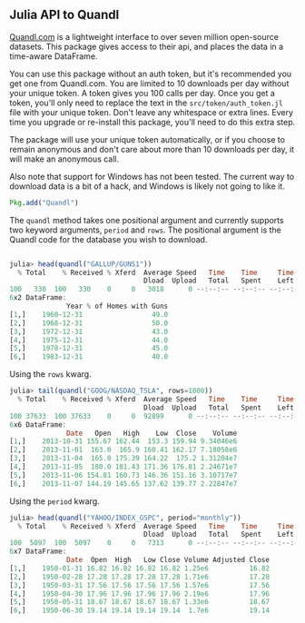 ## Julia API to Quandl 

[Quandl.com](http://www.quandl.com) is a lightweight interface to over seven million open-source datasets. This package 
gives access to their api, and places the data in a time-aware DataFrame.

You can use this package without an auth token, but it's recommended you get one from Quandl.com. You are limited to 10 downloads per day
without your unique token. A token gives you 100 calls per day. Once you get a token, you'll only need to replace the text in the 
`src/token/auth_token.jl` file with your unique token. Don't leave any whitespace or extra lines.  Every time you upgrade or re-install this 
package, you'll need to do this extra step. 

The package will use your unique token automatically, or if you choose to remain anonymous and don't care about more than 10 downloads per day, it
will make an anonymous call. 

Also note that support for Windows has not been tested.  The current way to download data is a bit of a hack, and Windows is likely 
not going to like it.

````julia
Pkg.add("Quandl")
````

The `quandl` method takes one positional argument and currently supports two keyword arguments, `period` and `rows`. The positional
argument is the Quandl code for the database you wish to download. 

````julia

julia> head(quandl("GALLUP/GUNS1"))
  % Total    % Received % Xferd  Average Speed   Time    Time     Time  Current
                                 Dload  Upload   Total   Spent    Left  Speed
100   330  100   330    0     0   3018      0 --:--:-- --:--:-- --:--:--  3027
6x2 DataFrame:
              Year % of Homes with Guns
[1,]    1960-12-31                 49.0
[2,]    1968-12-31                 50.0
[3,]    1972-12-31                 43.0
[4,]    1975-12-31                 44.0
[5,]    1978-12-31                 45.0
[6,]    1983-12-31                 40.0

````
Using the `rows` kwarg.

````julia
julia> tail(quandl("GOOG/NASDAQ_TSLA", rows=1000))
  % Total    % Received % Xferd  Average Speed   Time    Time     Time  Current
                                 Dload  Upload   Total   Spent    Left  Speed
100 37633  100 37633    0     0  92899      0 --:--:-- --:--:-- --:--:-- 92920
6x6 DataFrame:
              Date   Open   High    Low  Close    Volume
[1,]    2013-10-31 155.67 162.44  153.3 159.94 9.34046e6
[2,]    2013-11-01  163.0  165.9 160.41 162.17 7.18058e6
[3,]    2013-11-04  165.0 175.39 164.22  175.2 1.31204e7
[4,]    2013-11-05  180.0 181.43 171.36 176.81 2.24671e7
[5,]    2013-11-06 154.81 160.73 146.36 151.16 3.10717e7
[6,]    2013-11-07 144.19 145.65 137.62 139.77 2.22847e7
````
Using the `period` kwarg.

````julia
julia> head(quandl("YAHOO/INDEX_GSPC", period="monthly"))
  % Total    % Received % Xferd  Average Speed   Time    Time     Time  Current
                                 Dload  Upload   Total   Spent    Left  Speed
100  5097  100  5097    0     0   7313      0 --:--:-- --:--:-- --:--:--  7312
6x7 DataFrame:
              Date  Open  High   Low Close Volume Adjusted Close
[1,]    1950-01-31 16.82 16.82 16.82 16.82 1.25e6          16.82
[2,]    1950-02-28 17.28 17.28 17.28 17.28 1.71e6          17.28
[3,]    1950-03-31 17.56 17.56 17.56 17.56 1.57e6          17.56
[4,]    1950-04-30 17.96 17.96 17.96 17.96 2.19e6          17.96
[5,]    1950-05-31 18.67 18.67 18.67 18.67 1.33e6          18.67
[6,]    1950-06-30 19.14 19.14 19.14 19.14  1.7e6          19.14
````
